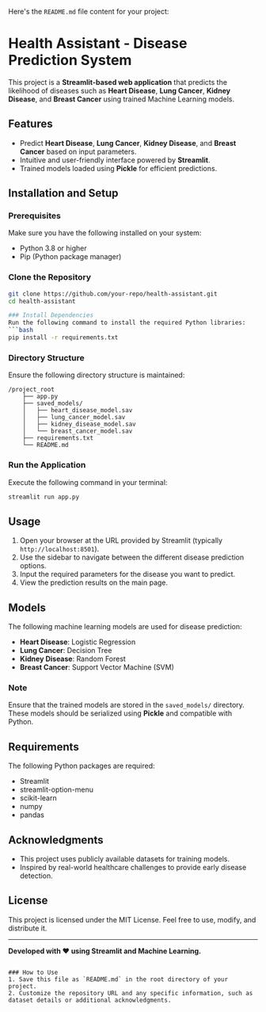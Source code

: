 Here's the `README.md` file content for your project:  


# Health Assistant - Disease Prediction System

This project is a **Streamlit-based web application** that predicts the likelihood of diseases such as **Heart Disease**, **Lung Cancer**, **Kidney Disease**, and **Breast Cancer** using trained Machine Learning models.

## Features
- Predict **Heart Disease**, **Lung Cancer**, **Kidney Disease**, and **Breast Cancer** based on input parameters.
- Intuitive and user-friendly interface powered by **Streamlit**.
- Trained models loaded using **Pickle** for efficient predictions.

## Installation and Setup

### Prerequisites
Make sure you have the following installed on your system:
- Python 3.8 or higher
- Pip (Python package manager)

### Clone the Repository
```bash
git clone https://github.com/your-repo/health-assistant.git
cd health-assistant

### Install Dependencies
Run the following command to install the required Python libraries:
```bash
pip install -r requirements.txt
```

### Directory Structure
Ensure the following directory structure is maintained:
```
/project_root
    ├── app.py
    ├── saved_models/
    │   ├── heart_disease_model.sav
    │   ├── lung_cancer_model.sav
    │   ├── kidney_disease_model.sav
    │   └── breast_cancer_model.sav
    ├── requirements.txt
    └── README.md
```

### Run the Application
Execute the following command in your terminal:
```bash
streamlit run app.py
```

## Usage
1. Open your browser at the URL provided by Streamlit (typically `http://localhost:8501`).
2. Use the sidebar to navigate between the different disease prediction options.
3. Input the required parameters for the disease you want to predict.
4. View the prediction results on the main page.

## Models
The following machine learning models are used for disease prediction:
- **Heart Disease**: Logistic Regression
- **Lung Cancer**: Decision Tree
- **Kidney Disease**: Random Forest
- **Breast Cancer**: Support Vector Machine (SVM)

### Note
Ensure that the trained models are stored in the `saved_models/` directory. These models should be serialized using **Pickle** and compatible with Python.

## Requirements
The following Python packages are required:
- Streamlit
- streamlit-option-menu
- scikit-learn
- numpy
- pandas

## Acknowledgments
- This project uses publicly available datasets for training models.
- Inspired by real-world healthcare challenges to provide early disease detection.

## License
This project is licensed under the MIT License. Feel free to use, modify, and distribute it.

---
**Developed with ❤️ using Streamlit and Machine Learning.**
```

### How to Use
1. Save this file as `README.md` in the root directory of your project.
2. Customize the repository URL and any specific information, such as dataset details or additional acknowledgments.
